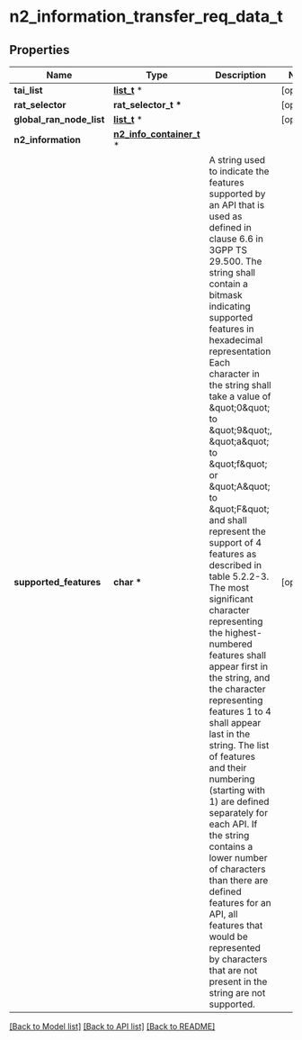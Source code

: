 # n2_information_transfer_req_data_t

## Properties
Name | Type | Description | Notes
------------ | ------------- | ------------- | -------------
**tai_list** | [**list_t**](tai.md) \* |  | [optional] 
**rat_selector** | **rat_selector_t \*** |  | [optional] 
**global_ran_node_list** | [**list_t**](global_ran_node_id.md) \* |  | [optional] 
**n2_information** | [**n2_info_container_t**](n2_info_container.md) \* |  | 
**supported_features** | **char \*** | A string used to indicate the features supported by an API that is used as defined in clause  6.6 in 3GPP TS 29.500. The string shall contain a bitmask indicating supported features in  hexadecimal representation Each character in the string shall take a value of \&quot;0\&quot; to \&quot;9\&quot;,  \&quot;a\&quot; to \&quot;f\&quot; or \&quot;A\&quot; to \&quot;F\&quot; and shall represent the support of 4 features as described in  table 5.2.2-3. The most significant character representing the highest-numbered features shall  appear first in the string, and the character representing features 1 to 4 shall appear last  in the string. The list of features and their numbering (starting with 1) are defined  separately for each API. If the string contains a lower number of characters than there are  defined features for an API, all features that would be represented by characters that are not  present in the string are not supported.  | [optional] 

[[Back to Model list]](../README.md#documentation-for-models) [[Back to API list]](../README.md#documentation-for-api-endpoints) [[Back to README]](../README.md)


